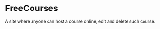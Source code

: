 <h1> FreeCourses </h1>

<p>
  A site where anyone can host a course online, edit and delete such course.
</p>

<p>
  
</p>
